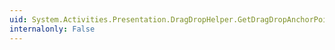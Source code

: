 ```yaml
---
uid: System.Activities.Presentation.DragDropHelper.GetDragDropAnchorPoint(System.Windows.DragEventArgs)
internalonly: False
---
```

